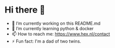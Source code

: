 # Hi there 👋

- 🔭 I’m currently working on this README.md
- 🌱 I’m currently learning python & docker
- 📫 How to reach me: https://www.hex.nl/contact
- ⚡ Fun fact: I'm a dad of two twins. 

